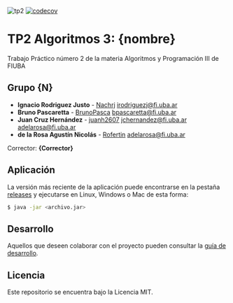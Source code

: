 ![tp2](https://github.com/Nachrj/algo3_tp2/actions/workflows/build.yml/badge.svg) [![codecov](https://codecov.io/gh/Nachrj/algo3_tp2/branch/master/graph/badge.svg)](https://codecov.io/gh/Nachrj/algo3_tp2)

# TP2 Algoritmos 3: {nombre} 

Trabajo Práctico número 2 de la materia Algoritmos y Programación III de FIUBA

## Grupo {N}

* **Ignacio Rodriguez Justo** - [Nachrj](https://github.com/Nachrj) irodriguezj@fi.uba.ar
* **Bruno Pascaretta** - [BrunoPasca](https://github.com/BrunoPasca) bpascaretta@fi.uba.ar
* **Juan Cruz Hernández** - [juanh2607](https://github.com/juanh2607)  jchernandez@fi.uba.ar adelarosa@fi.uba.ar
* **de la Rosa Agustín Nicolás** - [Rofertin](https://github.com/https://github.com/Rofertin) adelarosa@fi.uba.ar

Corrector: **{Corrector}**

## Aplicación

La versión más reciente de la aplicación puede encontrarse en la pestaña [releases](https://github.com/Nachrj/algo3_tp2/releases/latest) y ejecutarse en Linux, Windows o Mac de esta forma:

```bash
$ java -jar <archivo.jar>
```

## Desarrollo

Aquellos que deseen colaborar con el proyecto pueden consultar la [guía de desarrollo](./docs/Desarrollo.md).

## Licencia

Este repositorio se encuentra bajo la Licencia MIT.
